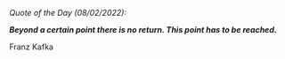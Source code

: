 *Quote of the Day (08/02/2022):*

_**Beyond a certain point there is no return. This point has to be reached.**_

Franz Kafka